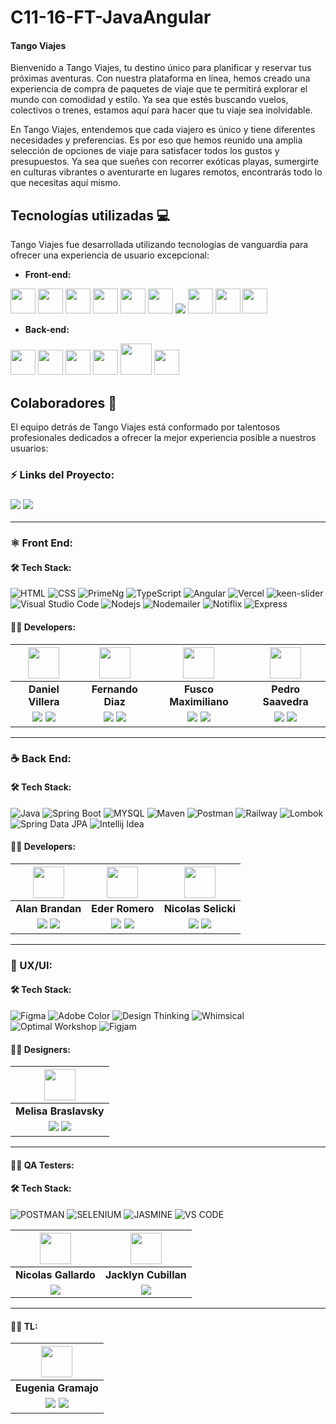 # C11-16-FT-JavaAngular

#### **Tango Viajes** 

Bienvenido a Tango Viajes, tu destino único para planificar y reservar tus próximas aventuras. Con nuestra plataforma en línea, hemos creado una experiencia de compra de paquetes de viaje que te permitirá explorar el mundo con comodidad y estilo. Ya sea que estés buscando vuelos, colectivos o trenes, estamos aquí para hacer que tu viaje sea inolvidable.

En Tango Viajes, entendemos que cada viajero es único y tiene diferentes necesidades y preferencias. Es por eso que hemos reunido una amplia selección de opciones de viaje para satisfacer todos los gustos y presupuestos. Ya sea que sueñes con recorrer exóticas playas, sumergirte en culturas vibrantes o aventurarte en lugares remotos, encontrarás todo lo que necesitas aquí mismo.

## Tecnologías utilizadas 💻

Tango Viajes fue desarrollada utilizando tecnologías de vanguardia para ofrecer una experiencia de usuario excepcional:

- **Front-end:**

<img src="https://cdn.worldvectorlogo.com/logos/html-1.svg" width="40" height="40"/> <img src="https://cdn.worldvectorlogo.com/logos/css-3.svg" width="40" height="40"/> <img src="https://portfolio-v2-five-zeta.vercel.app/assets/img/primeng-logo.png" width="40" height="40"/> <img src="https://cdn.worldvectorlogo.com/logos/typescript.svg" width="40" height="40"/> <img src="https://cdn.worldvectorlogo.com/logos/angular-icon-1.svg" width="40" height="40"/> <img src="https://cdn.worldvectorlogo.com/logos/rxjs-1.svg" width="40" height="40"/> <img src="https://img.shields.io/badge/Vercel-000000?style=for-the-badge&logo=Vercel&logoColor=white"/> <img src="https://cdn.worldvectorlogo.com/logos/visual-studio-code-1.svg" width="40" height="40"/> <img src="https://cdn.worldvectorlogo.com/logos/nodejs-icon.svg" width="40" height="40"/> <img src="https://cdn.worldvectorlogo.com/logos/express-109.svg" width="40" height="40"/>

- **Back-end:** 

<img src="https://cdn.worldvectorlogo.com/logos/java-4.svg" width="40" height="40"/> <img src="https://www.vectorlogo.zone/logos/springio/springio-icon.svg" width="40" height="40"/> <img src="https://www.vectorlogo.zone/logos/mysql/mysql-official.svg" width="40" height="40"/> <img src="https://cdn.worldvectorlogo.com/logos/intellij-idea-1.svg" width="40" height="40"/> <img src="https://upload.vectorlogo.zone/logos/apache_maven/images/bf250be6-ab7f-4191-b421-8d0acb1dc6e4.svg" width="50" height="50"/> <img src="https://raw.githubusercontent.com/simple-icons/simple-icons/88ffbdd91e1ace1948814b005ca69d3df633bf4a/icons/railway.svg" width="40" height="40"/>


## Colaboradores 👥

El equipo detrás de Tango Viajes está conformado por talentosos profesionales dedicados a ofrecer la mejor experiencia posible a nuestros usuarios:


### ⚡ Links del Proyecto:

<h3><a href="#"> <img src="https://img.shields.io/badge/Figma-%23F24E1E.svg?style=for-the-badge&logo=Figma&logoColor=white"/></a> <a href="https://c11-16-ft-java-angular-9pw7.vercel.app/"> <img src="https://img.shields.io/badge/Vercel-000000?style=for-the-badge&logo=Vercel&logoColor=white"/></a></h3>

<hr/>

### ⚛️ Front End:

#### 🛠️ Tech Stack:


![HTML](https://img.shields.io/badge/HTML-E34F26?style=for-the-badge&logo=HTML5&logoColor=white) 
![CSS](https://img.shields.io/badge/CSS-1572B6?style=for-the-badge&logo=CSS3&logoColor=white) 
![PrimeNg](https://img.shields.io/badge/PrimeNg-E23237?style=for-the-badge&logo=Prime%20ng&logoColor=white) 
![TypeScript](https://img.shields.io/badge/TypeScript-3178C6?style=for-the-badge&logo=TypeScript&logoColor=white) 
![Angular](https://img.shields.io/badge/Angular-E23237?style=for-the-badge&logo=Angular&logoColor=white) 
![Vercel](https://img.shields.io/badge/Vercel-000000?style=for-the-badge&logo=Vercel&logoColor=white)
![keen-slider](https://img.shields.io/badge/keen_slider-C06B93?style=for-the-badge&logo=keen-slider&logoColor=white)
![Visual Studio Code](https://img.shields.io/badge/Visual_Studio_Code-22A7F2?style=for-the-badge&logo=Visual%20studio&logoColor=white)
![Nodejs](https://img.shields.io/badge/Node_Js-026E00?style=for-the-badge&logo=Node&logoColor=white)
![Nodemailer](https://img.shields.io/badge/Nodemailer-29ABE2?style=for-the-badge&logo=Nodemailer&logoColor=white)
![Notiflix](https://img.shields.io/badge/Notiflix-32C682?style=for-the-badge&logo=Notiflix&logoColor=white)
![Express](https://img.shields.io/badge/Express-303030?style=for-the-badge&logo=Express&logoColor=white)

#### 🧑‍💻 Developers:

| <img src="https://www.nicepng.com/png/full/128-1280406_user-icon-png.png" width=50>| <img src="https://cdn.discordapp.com/attachments/442011718235848707/1108045181778935819/PhotoRoom-20230414_152536.png" width=50>| <img src="https://www.nicepng.com/png/full/128-1280406_user-icon-png.png" width=50>| <img src="https://www.nicepng.com/png/full/128-1280406_user-icon-png.png" width=50>|
|:-:|:-:|:-:|:-:|
| **Daniel Villera**| **Fernando Diaz**| **Fusco Maximiliano**| **Pedro Saavedra**|
| <a href="#"><img src="https://img.shields.io/badge/github-%23121011.svg?&style=for-the-badge&logo=github&logoColor=white"/></a> <a href="#"><img src="https://img.shields.io/badge/linkedin%20-%230077B5.svg?&style=for-the-badge&logo=linkedin&logoColor=white"/></a> | <a href="https://github.com/Metaldev-06"><img src="https://img.shields.io/badge/github-%23121011.svg?&style=for-the-badge&logo=github&logoColor=white"/></a> <a href="https://www.linkedin.com/in/fernandodiaz62"><img src="https://img.shields.io/badge/linkedin%20-%230077B5.svg?&style=for-the-badge&logo=linkedin&logoColor=white"/></a> | <a href="#"><img src="https://img.shields.io/badge/github-%23121011.svg?&style=for-the-badge&logo=github&logoColor=white"/></a> <a href="#"><img src="https://img.shields.io/badge/linkedin%20-%230077B5.svg?&style=for-the-badge&logo=linkedin&logoColor=white"/></a> | <a href="#"><img src="https://img.shields.io/badge/github-%23121011.svg?&style=for-the-badge&logo=github&logoColor=white"/></a> <a href="#"><img src="https://img.shields.io/badge/linkedin%20-%230077B5.svg?&style=for-the-badge&logo=linkedin&logoColor=white"/></a> |

<hr/>

### ☕ Back End:

#### 🛠️ Tech Stack:

![Java](https://img.shields.io/badge/Java-007396?style=for-the-badge&logo=Java&logoColor=white)
![Spring Boot](https://img.shields.io/badge/Spring_Boot-6DB33F?style=for-the-badge&logo=Spring%20Boot&logoColor=white)
![MYSQL](https://img.shields.io/badge/MySQL-336791?style=for-the-badge&logo=MYSQL&logoColor=white)
![Maven](https://img.shields.io/badge/Maven-C71A36?style=for-the-badge&logo=Apache%20Maven&logoColor=white)
![Postman](https://img.shields.io/badge/Postman-FF6C37?style=for-the-badge&logo=Postman&logoColor=white)
![Railway](https://img.shields.io/badge/Railway-853BCE?style=for-the-badge&logo=Railway&logoColor=white)
![Lombok](https://img.shields.io/badge/Lombok-6DB33F?style=for-the-badge&logo=Lombok&logoColor=white)
![Spring Data JPA](https://img.shields.io/badge/Spring_Data_JPA-6DB33F?style=for-the-badge&logo=Spring%20Data%20JPA&logoColor=white)
![Intellij Idea](https://img.shields.io/badge/Intellij_Idea-0F7BF1?style=for-the-badge&logo=Intellij%20Idea&logoColor=white)


#### 🧑‍💻 Developers:



| <img src="https://www.nicepng.com/png/full/128-1280406_user-icon-png.png" width=50>| <img src="https://www.nicepng.com/png/full/128-1280406_user-icon-png.png" width=50>| <img src="https://www.nicepng.com/png/full/128-1280406_user-icon-png.png" width=50>| 
|:-:|:-:|:-:|
| **Alan Brandan**| **Eder Romero**| **Nicolas Selicki**|
| <a href="https://github.com/Alan-brandan"><img src="https://img.shields.io/badge/github-%23121011.svg?&style=for-the-badge&logo=github&logoColor=white"/></a> <a href="https://www.linkedin.com/in/alan-brandan/"><img src="https://img.shields.io/badge/linkedin%20-%230077B5.svg?&style=for-the-badge&logo=linkedin&logoColor=white"/></a> | <a href="https://github.com/ederromero28"><img src="https://img.shields.io/badge/github-%23121011.svg?&style=for-the-badge&logo=github&logoColor=white"/></a> <a href="https://www.linkedin.com/in/eder-romero-04b7621aa/"><img src="https://img.shields.io/badge/linkedin%20-%230077B5.svg?&style=for-the-badge&logo=linkedin&logoColor=white"/></a> | <a href="https://github.com/nico-slk"><img src="https://img.shields.io/badge/github-%23121011.svg?&style=for-the-badge&logo=github&logoColor=white"/></a> <a href="https://www.linkedin.com/in/nicolas-selicki-web-fullstack/"><img src="https://img.shields.io/badge/linkedin%20-%230077B5.svg?&style=for-the-badge&logo=linkedin&logoColor=white"/></a> |

<hr/>

### 🎨 UX/UI:

#### 🛠️ Tech Stack:
![Figma](https://img.shields.io/badge/Figma-F24E1E?style=for-the-badge&logo=Figma&logoColor=white)
![Adobe Color](https://img.shields.io/badge/Adobe_Color-FF0000?style=for-the-badge&logo=Adobe-Color&logoColor=white)
![Design Thinking](https://img.shields.io/badge/Design_Thinking-FF4088?style=for-the-badge&logo=Design-Thinking&logoColor=white)
![Whimsical](https://img.shields.io/badge/Whimsical-8313DD?style=for-the-badge&logo=Whimsical&logoColor=white)
![Optimal Workshop](https://img.shields.io/badge/Optimal_Workshop-FFD600?style=for-the-badge&logo=Optimal-Workshop&logoColor=white)
![Figjam](https://img.shields.io/badge/Figjam-F0E3FF?style=for-the-badge&logo=Figjam&logoColor=white)

#### 🧑‍💻 Designers:

| <img src="https://cdn.discordapp.com/attachments/442011718235848707/1112810902182432858/2d4aa11190214075.png" width=50>|
|:-:|
| **Melisa Braslavsky**|
| <a href="https://www.behance.net/melisabraslav"><img src="https://img.shields.io/badge/Behance-1769ff?style=for-the-badge&logo=behance&logoColor=white"/></a> <a href="https://www.linkedin.com/in/melisa-braslavsky/"><img src="https://img.shields.io/badge/linkedin%20-%230077B5.svg?&style=for-the-badge&logo=linkedin&logoColor=white"/></a> |

<hr/>

#### 🧑‍💻 QA Testers:
#### 🛠️ Tech Stack:
![POSTMAN](https://img.shields.io/badge/-POSTMAN-red?style=for-the-badge)
![SELENIUM](https://img.shields.io/badge/-SELENIUM-blue?style=for-the-badge)
![JASMINE](https://img.shields.io/badge/-JASMINE-PINK?style=for-the-badge)
![VS CODE](https://img.shields.io/badge/-VS%20CODE-blueviolet?style=for-the-badge)

| <img src="https://www.nicepng.com/png/full/128-1280406_user-icon-png.png" width=50>|<img src="https://www.nicepng.com/png/full/128-1280406_user-icon-png.png" width=50> |
|:-:|:-:|
| **Nicolas Gallardo**| **Jacklyn Cubillan**|
| <a href="https://www.linkedin.com/in/nicolas-gallardo-qa-engineer-8076321a9"><img src="https://img.shields.io/badge/linkedin%20-%230077B5.svg?&style=for-the-badge&logo=linkedin&logoColor=white"/></a> |  <a href="https://github.com/jacklync25"><img src="https://img.shields.io/badge/linkedin%20-%230077B5.svg?&style=for-the-badge&logo=linkedin&logoColor=white"/></a> |


<hr/>

#### 🧑‍💻 TL:


| <img src="https://www.nicepng.com/png/full/128-1280406_user-icon-png.png" width=50>|
|:-:|
| **Eugenia Gramajo**|
| <a href="#"><img src="https://img.shields.io/badge/github-%23121011.svg?&style=for-the-badge&logo=github&logoColor=white"/></a> <a href="#"><img src="https://img.shields.io/badge/linkedin%20-%230077B5.svg?&style=for-the-badge&logo=linkedin&logoColor=white"/></a> |
